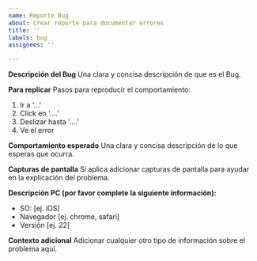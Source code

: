 ```yaml
---
name: Reporte Bug
about: Crear reporte para documentar errores
title: ''
labels: bug
assignees: ''

---
```


**Descripción del Bug**
Una clara y concisa descripción de que es el Bug.

**Para replicar**
Pasos para reproducir el comportamiento:
1. Ir a '...'
2. Click en '....'
3. Deslizar hasta '....'
4. Ve el error

**Comportamiento esperado**
Una clara y concisa descripción de lo que esperas que ocurra.

**Capturas de pantalla**
Si aplica adicionar capturas de pantalla para ayudar en la explicación del problema.

**Descripción PC (por favor complete la siguiente información):**
 - SO: [ej. iOS]
 - Navegador [ej. chrome, safari]
 - Versión [ej. 22]

**Contexto adicional**
Adicionar cualquier otro tipo de información sobre el problema aquí.
